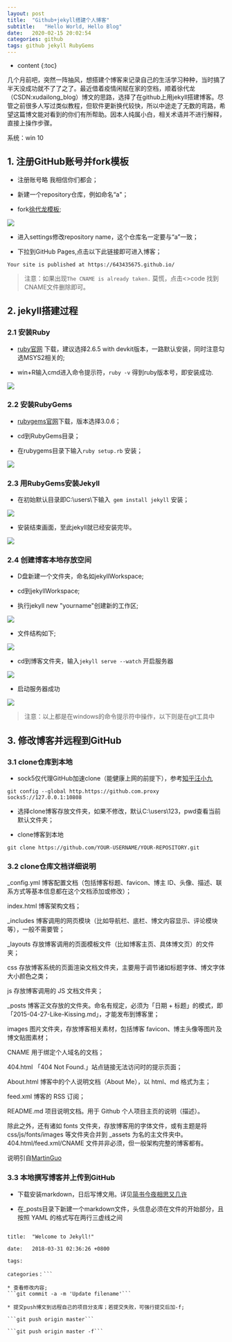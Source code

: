```yaml
---
layout: post
title:  "Github+jekyll搭建个人博客"
subtitle:   "Hello World, Hello Blog"
date:   2020-02-15 20:02:54
categories: github
tags: github jekyll RubyGems
---
```


* content
{:toc}

几个月前吧，突然一阵抽风，想搭建个博客来记录自己的生活学习种种，当时搞了半天没成功就不了了之了。最近借着疫情闲赋在家的空档，顺着徐代龙（CSDN:xudailong_blog）博文的思路，选择了在github上用jekyll搭建博客。尽管之前很多人写过类似教程，但软件更新换代较快，所以中途走了无数的弯路，希望这篇博文能对看到的你们有所帮助。因本人纯属小白，相关术语并不进行解释，直接上操作步骤。


系统：win 10

## 1. 注册GitHub账号并fork模板

* 注册账号略 我相信你们都会；

* 新建一个repository仓库，例如命名“a"；

* fork[徐代龙模板](https://github.com/xudailong/xudailong.github.io);

![](http://ww4.sinaimg.cn/large/7011d6cfjw1f2ue0e393vj20cu00t748.jpg)

* 进入settings修改repository name，这个仓库名一定要与“a”一致；

* 下拉到GitHub Pages,点击以下此链接即可进入博客；

```Your site is published at https://643435675.github.io/```

>注意：如果出现```The CNAME is already taken.``` 莫慌，点击<>code 找到CNAME文件删除即可。


## 2. jekyll搭建过程
### 2.1 安装Ruby

* [ruby官网](https://rubyinstaller.org/downloads/) 下载，建议选择2.6.5 with devkit版本，一路默认安装，同时注意勾选MSYS2相关的;

* win+R输入cmd进入命令提示符，```ruby -v``` 得到ruby版本号，即安装成功.

![](http://ww4.sinaimg.cn/large/7011d6cfjw1f2ue0e393vj20cu00t748.jpg)

### 2.2 安装RubyGems

* [rubygems官网]( https://rubygems.org/pages/download  )下载，版本选择3.0.6； 

* cd到RubyGems目录；   

* 在rubygems目录下输入```ruby setup.rb``` 安装；   

![](http://ww1.sinaimg.cn/large/7011d6cfjw1f2ue1w8eqnj20bx00hglg.jpg)  

### 2.3 用RubyGems安装Jekyll

* 在初始默认目录即C:\users\下输入``` gem install jekyll``` 安装；   

![](http://ww4.sinaimg.cn/large/7011d6cfjw1f2ue2g2p3uj207x00ft8j.jpg)

* 安装结束画面，至此jekyll就已经安装完毕。

![](http://ww4.sinaimg.cn/large/7011d6cfjw1f2ue32drwhj20hv09xq5m.jpg)

### 2.4 创建博客本地存放空间

* D盘新建一个文件夹，命名如jekyllWorkspace;

* cd到jekyllWorkspace;   

* 执行jekyll new "yourname"创建新的工作区;   

![](http://ww3.sinaimg.cn/large/7011d6cfjw1f2ue3lt31nj20cj02nt8u.jpg)

* 文件结构如下;

![](http://ww1.sinaimg.cn/large/7011d6cfjw1f2ue3ujsybj20ek06wabh.jpg)

* cd到博客文件夹，输入```jekyll serve --watch``` 开启服务器   

![](http://ww1.sinaimg.cn/large/7011d6cfjw1f2ue47y9lgj20ao00f0sl.jpg)

* 启动服务器成功

![](http://ww4.sinaimg.cn/large/7011d6cfjw1f2ue4v42koj20g505bdgy.jpg)


>注意：以上都是在windows的命令提示符中操作，以下则是在git工具中


## 3. 修改博客并远程到GitHub

### 3.1 clone仓库到本地

* sock5仅代理GitHub加速clone（能健康上网的前提下），参考[知乎汪小九](https://www.zhihu.com/question/27159393)

```git config --global http.https://github.com.proxy socks5://127.0.0.1:10808```

* 选择clone博客存放文件夹，如果不修改，默认C:\users\123，pwd查看当前默认文件夹；

* clone博客到本地

```git clone https://github.com/YOUR-USERNAME/YOUR-REPOSITORY.git``` 


### 3.2 clone仓库文档详细说明

_config.yml 博客配置文档（包括博客标题、favicon、博主 ID、头像、描述、联系方式等基本信息都在这个文档添加或修改）；

index.html 博客架构文档；

_includes 博客调用的网页模块（比如导航栏、底栏、博文内容显示、评论模块等），一般不需要管；

_layouts 存放博客调用的页面模板文件（比如博客主页、具体博文页）的文件夹；

css 存放博客系统的页面渲染文档文件夹，主要用于调节诸如标题字体、博文字体大小颜色之类；

js 存放博客调用的 JS 文档文件夹；

_posts 博客正文存放的文件夹。命名有规定，必须为「日期 + 标题」的模式，即「2015-04-27-Like-Kissing.md」，才能发布到博客里；

images 图片文件夹，存放博客相关素材，包括博客 favicon、博主头像等图片及博文贴图素材；

CNAME 用于绑定个人域名的文档；

404.html 「404 Not Found.」站点链接无法访问时的提示页面；

About.html 博客中的个人说明文档（About Me），以 html、md 格式为主；

feed.xml 博客的 RSS 订阅；

README.md 项目说明文档。用于 Github 个人项目主页的说明（描述）。

除此之外，还有诸如 fonts 文件夹，存放博客用的字体文件，或有主题是将 css/js/fonts/images 等文件夹合并到 _assets 为名的主文件夹中。404.html/feed.xml/CNAME 文件并非必须，但一般架构完整的博客都有。

说明引自[MartinGuo](https://martinguo.github.io/blog/2015/10/19/Build-Your-First-GitHub-Pages-Blog/)

### 3.3 本地撰写博客并上传到GitHub

* 下载安装markdown，日后写博文用。详见[简书今夜相思又几许](https://www.jianshu.com/p/5604996dcdbb)

* 在_posts目录下新建一个markdown文件，头信息必须在文件的开始部分，且按照 YAML 的格式写在两行三虚线之间


```layout: post

title:  "Welcome to Jekyll!"

date:   2018-03-31 02:36:26 +0800

tags:

categories：```

* 查看修改内容; 
```git commit -a -m 'Update filename'```

* 提交push博文到远程自己的项目分支库；若提交失败，可强行提交后加-f;

```git push origin master```

```git push origin master -f```



